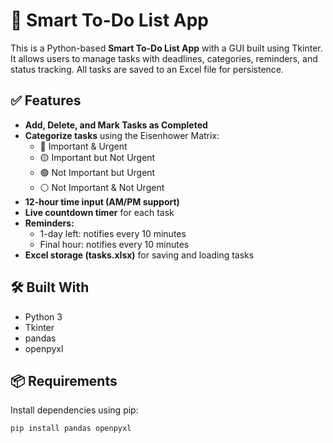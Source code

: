 # 📝 Smart To-Do List App

This is a Python-based **Smart To-Do List App** with a GUI built using Tkinter. It allows users to manage tasks with deadlines, categories, reminders, and status tracking. All tasks are saved to an Excel file for persistence.

## ✅ Features

- **Add, Delete, and Mark Tasks as Completed**
- **Categorize tasks** using the Eisenhower Matrix:
  - 🔴 Important & Urgent
  - 🟡 Important but Not Urgent
  - 🟢 Not Important but Urgent
  - ⚪ Not Important & Not Urgent
- **12-hour time input (AM/PM support)**
- **Live countdown timer** for each task
- **Reminders:**
  - 1-day left: notifies every 10 minutes
  - Final hour: notifies every 10 minutes
- **Excel storage (tasks.xlsx)** for saving and loading tasks

## 🛠️ Built With

- Python 3
- Tkinter
- pandas
- openpyxl

## 📦 Requirements

Install dependencies using pip:

```bash
pip install pandas openpyxl
